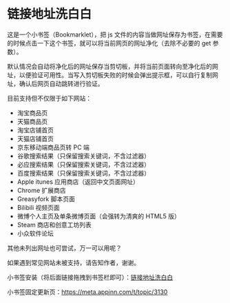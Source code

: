链接地址洗白白
===

这是一个小书签（Bookmarklet），把 js 文件的内容当做网址保存为书签，在需要的时候点击一下这个书签，就可以将当前网页的网址净化（去除不必要的 get 参数）。

默认情况会自动将净化后的网址保存当剪切板，并将当前页面转向至净化后的网址，以便验证可用性。当写入剪切板失败的时候会弹出提示框，可以自行复制网址，确认后网页自动跳转进行验证。

目前支持但不仅限于如下网站：

* 淘宝商品页
* 天猫商品页
* 淘宝店铺首页
* 天猫店铺首页
* 京东移动端商品页转 PC 端
* 谷歌搜索结果（只保留搜索关键词，不含过滤器）
* 必应搜索结果（只保留搜索关键词，不含过滤器）
* 百度搜索结果（只保留搜索关键词，不含过滤器）
* Apple itunes 应用商店（返回中文页面网址）
* Chrome 扩展商店
* Greasyfork 脚本页面
* Bilibili 视频页面
* 微博个人主页及单条微博页面（会强转为清爽的 HTML5 版）
* Steam 商店和创意工坊列表
* 小众软件论坛

其他未列出网址也可尝试，万一可以用呢？

如果遇到常见网站未被支持，请告知作者，谢谢。

小书签安装（将后面链接拖拽到书签栏即可）：<a href="javascript: (function () { const rulers = { 'tools.appinn.com': {/* 小众工具站，保留 hash */ testReg: /^http(s)?:\/\/tools\.appinn\.com\/.*$/i, replace: '', query: [], hash: true }, 'www.bilibili.com': {/* Blibili */ testReg: /^http(?:s)?:\/\/www\.bilibili\.com\/video\/(av\d+).*$/i, replace: 'https://www.bilibili.com/$1', query: ['p'], hash: true }, 'itunes.apple.com': {/* Apple Stroe */ testReg: /^http(?:s)?:\/\/itunes\.apple\.com\/(?:\w{2}\/)?([^\/]+)\/(?:[^\/]+\/)?((?:id)\d+).*$/i, replace: 'https://itunes.apple.com/cn/$1/$2', query: [], hash: false }, 'chrome.google.com/webstore': {/* Chrome Store */ testReg: /^http(?:s)?:\/\/chrome\.google\.com\/webstore\/detail\/[^\/]+\/([a-z]{32}).*/i, replace: 'https://chrome.google.com/webstore/detail/$1', query: [], hash: false }, 's.taobao.com': {/* Taobao Search */ testReg: /^http(?:s)?:\/\/s\.taobao\.com\/search.*$/i, replace: 'https://s.taobao.com/search', query: ['q'], hash: false, }, 'list.tmall.com': {/* Tmall Search */ testReg: /^http(?:s)?:\/\/list\.tmall\.com\/search_product\.htm.*$/i, replace: 'https://list.tmall.com/search_product.htm', query: ['q'], hash: false, }, 'item.taobao.com': {/* Taobao item */ testReg: /^http(?:s)?:\/\/item\.taobao\.com\/item\.htm.*$/i, replace: 'https://item.taobao.com/item.htm', query: ['id'], hash: false, }, 'detail.tmall.com': {/* Tmall item */ testReg: /^http(?:s)?:\/\/detail\.tmall\.com\/item\.htm.*$/i, replace: 'https://detail.tmall.com/item.htm', query: ['id'], hash: false, }, 'taobao/tmall.com/shop': {/* Taobao/Tmall Shop */ testReg: /^http(?:s)?:\/\/(\w+)\.(taobao|tmall)\.com\/shop\/view_shop\.htm.*$/i, replace: 'https://$1.$2.com/', query: [], hash: false, }, 'item.m.jd.com': {/* JD mobile to PC */ testReg: /^http(?:s)?:\/\/item\.m\.jd\.com\/product\/(\d+)\.html(\?.*)?$/i, replace: 'https://item.jd.com/$1.html', query: [], hash: false, }, 'weibo.com/u': {/* Weibo personal homepage to mobile */ testReg: /^http(?:s)?:\/\/(?:www\.)weibo\.com\/u\/(\d+)(\?.*)?$/i, replace: 'https://m.weibo.cn/$1', query: [], hash: false, }, 'weibo.com': {/* Weibo article page to mobile */ testReg: /^http(?:s)?:\/\/(?:www\.)weibo\.com\/(?:\d+)\/(\w+)(\?.*)?$/i, replace: 'https://m.weibo.cn/status/$1', query: [], hash: false, }, 'greasyfork.org': {/* Greasyfork Script */ testReg: /^http(?:s)?:\/\/(?:www\.)?greasyfork\.org\/(?:[\w-]*\/)?scripts\/(\d+)-.*$/i, replace: 'https://greasyfork.org/zh-CN/scripts/$1', query: [], hash: false, }, 'store.steampowered.com|steamcommunity.com': {/* Steam */ testReg: /^http(?:s)?:\/\/(store\.steampowered|steamcommunity)\.com\/app\/(\d+).*$/i, replace: 'https://$1.com/app/$2', query: [], hash: false, }, 'meta.appinn.com': {/* Appinn BBS */ testReg: /^http(?:s)?:\/\/meta\.appinn\.com\/t\/(?:[^\/]*\/)*?(\d+).*$/i, replace: 'https://meta.appinn.com/t/$1', query: [], hash: false, }, 'other': {/* All url */ testReg: /^(http(?:s)?:\/\/[^?#]*)[?#].*$/i, replace: '', query: ['id', 'tid', 'uid', 'q', 'wd', 'query'], hash: false, }, }; const url = window.location.href; const hash = window.location.hash; const base = window.location.href.replace(/(\?|#).*$/, ''); let pureUrl = url; function getQueryString(key) { let ret = window.location.search.match(new RegExp('(?:\\?|&)' + key + '=(.*?)(?:&|$|#)', 'i')); return ret === null ? '' : ret[1]; } for(let i in rulers){ let ruler = rulers[i]; let reg = ruler.testReg; let replace = ruler.replace; if (reg.test(url)){ let querys = ruler.query; let newQuerys = ''; if(ruler.query.length){ for(let j in querys){ newQuerys += getQueryString(querys[j]) !== '' ? (newQuerys.length?'&':'?')+querys[j]+'='+getQueryString(querys[j]) : ''; } } newQuerys += ruler.hash ? window.location.hash : ''; pureUrl = (replace===''?base:base.replace(reg, replace) ) + newQuerys; break; } } let newnode = document.createElement('input'); newnode.id = 'pure-url-for-copy'; newnode.value = pureUrl; document.body.appendChild(newnode); let copyinput = document.getElementById('pure-url-for-copy'); copyinput.select(); try { let copyresult = document.execCommand('copy'); if(window.location.href === pureUrl){ window.location.reload(); }else{ window.location.href = pureUrl; } }catch (err) { let reload = prompt('净化后的网址是：',pureUrl); if (reload != null){ window.location.href = pureUrl; } } document.body.removeChild(copyinput); })();">链接地址洗白白</a>

小书签固定更新页：https://meta.appinn.com/t/topic/3130